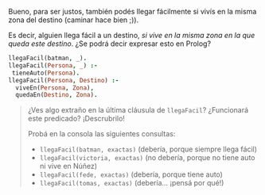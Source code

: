 Bueno, para ser justos, también podés llegar fácilmente si vivís en la misma zona del destino (caminar hace bien ;)). 

Es decir, alguien llega fácil a un destino, _si vive en la misma zona en la que queda este destino_. ¿Se podrá decir expresar esto en Prolog? 


```prolog
llegaFacil(batman, _).
llegaFacil(Persona, _) :-
 tieneAuto(Persona).
llegaFacil(Persona, Destino) :-
  viveEn(Persona, Zona),
  quedaEn(Destino, Zona).
```

> ¿Ves algo extraño en la última cláusula de `llegaFacil`? ¿Funcionará este predicado? ¡Descrubrilo! 
> 
> Probá en la consola las siguientes consultas: 
> 
> * `llegaFacil(batman, exactas)` (debería, porque siempre llega fácil)
> * `llegaFacil(victoria, exactas)` (no debería, porque no tiene auto ni vive en Núñez)
> * `llegaFacil(fede, exactas)` (debería, porque tiene auto)
> * `llegaFacil(tomas, exactas)` (debería... ¡pensá por qué!)


